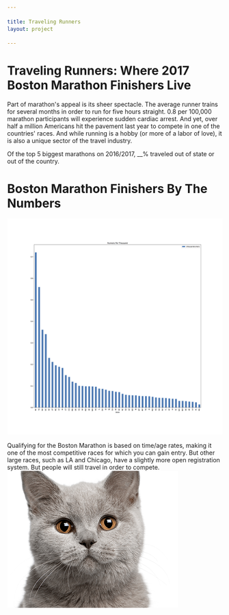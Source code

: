```yaml
---

title: Traveling Runners
layout: project

---
```


# Traveling Runners: Where 2017 Boston Marathon Finishers Live

Part of marathon's appeal is its sheer spectacle. The average runner trains for several months in order to run for five hours straight. 0.8 per 100,000 marathon participants will experience sudden cardiac arrest. And yet, over half a million Americans hit the pavement last year to compete in one of the countries' races. And while running is a hobby (or more of a labor of love), it is also a unique sector of the travel industry. 

Of the top 5 biggest marathons on 2016/2017, __% traveled out of state or out of the country.

# Boston Marathon Finishers By The Numbers 

![](First_Image_Boston.png)

Qualifying for the Boston Marathon is based on time/age rates, making it one of the most competitive races for which you can gain entry. But other large races, such as LA and Chicago, have a slightly more open registration system. But people will still travel in order to compete.
![](cats-master-header.png)
